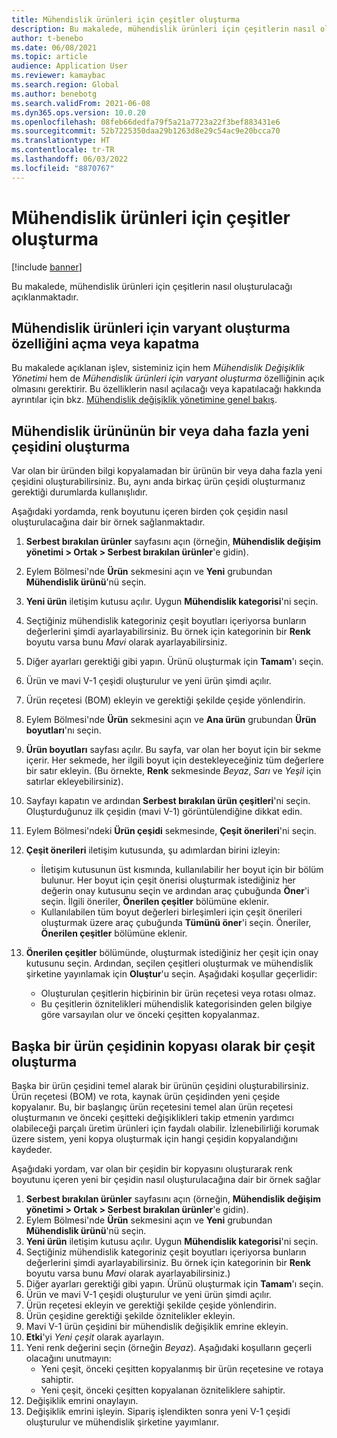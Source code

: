 ```yaml
---
title: Mühendislik ürünleri için çeşitler oluşturma
description: Bu makalede, mühendislik ürünleri için çeşitlerin nasıl oluşturulacağı açıklanmaktadır
author: t-benebo
ms.date: 06/08/2021
ms.topic: article
audience: Application User
ms.reviewer: kamaybac
ms.search.region: Global
ms.author: benebotg
ms.search.validFrom: 2021-06-08
ms.dyn365.ops.version: 10.0.20
ms.openlocfilehash: 08feb66dedfa79f5a21a7723a22f3bef883431e6
ms.sourcegitcommit: 52b7225350daa29b1263d8e29c54ac9e20bcca70
ms.translationtype: HT
ms.contentlocale: tr-TR
ms.lasthandoff: 06/03/2022
ms.locfileid: "8870767"
---
```

# <a name="generate-variants-for-engineering-products"></a>Mühendislik ürünleri için çeşitler oluşturma

[!include [banner](../includes/banner.md)]

Bu makalede, mühendislik ürünleri için çeşitlerin nasıl oluşturulacağı açıklanmaktadır.

## <a name="turn-variant-generation-for-engineering-products-on-or-off"></a>Mühendislik ürünleri için varyant oluşturma özelliğini açma veya kapatma

Bu makalede açıklanan işlev, sisteminiz için hem *Mühendislik Değişiklik Yönetimi* hem de *Mühendislik ürünleri için varyant oluşturma* özelliğinin açık olmasını gerektirir. Bu özelliklerin nasıl açılacağı veya kapatılacağı hakkında ayrıntılar için bkz. [Mühendislik değişiklik yönetimine genel bakış](product-engineering-overview.md).

## <a name="generate-one-or-more-new-variants-of-an-engineering-product"></a>Mühendislik ürününün bir veya daha fazla yeni çeşidini oluşturma

Var olan bir üründen bilgi kopyalamadan bir ürünün bir veya daha fazla yeni çeşidini oluşturabilirsiniz. Bu, aynı anda birkaç ürün çeşidi oluşturmanız gerektiği durumlarda kullanışlıdır.

Aşağıdaki yordamda, renk boyutunu içeren birden çok çeşidin nasıl oluşturulacağına dair bir örnek sağlanmaktadır.

1. **Serbest bırakılan ürünler** sayfasını açın (örneğin, **Mühendislik değişim yönetimi \> Ortak \> Serbest bırakılan ürünler**'e gidin).
1. Eylem Bölmesi'nde **Ürün** sekmesini açın ve **Yeni** grubundan **Mühendislik ürünü**'nü seçin.
1. **Yeni ürün** iletişim kutusu açılır. Uygun **Mühendislik kategorisi**'ni seçin.
1. Seçtiğiniz mühendislik kategoriniz çeşit boyutları içeriyorsa bunların değerlerini şimdi ayarlayabilirsiniz. Bu örnek için kategorinin bir **Renk** boyutu varsa bunu *Mavi* olarak ayarlayabilirsiniz.
1. Diğer ayarları gerektiği gibi yapın. Ürünü oluşturmak için **Tamam**'ı seçin.
1. Ürün ve mavi V-1 çeşidi oluşturulur ve yeni ürün şimdi açılır.
1. Ürün reçetesi (BOM) ekleyin ve gerektiği şekilde çeşide yönlendirin.
1. Eylem Bölmesi'nde **Ürün** sekmesini açın ve **Ana ürün** grubundan **Ürün boyutları**'nı seçin.
1. **Ürün boyutları** sayfası açılır. Bu sayfa, var olan her boyut için bir sekme içerir. Her sekmede, her ilgili boyut için destekleyeceğiniz tüm değerlere bir satır ekleyin. (Bu örnekte, **Renk** sekmesinde *Beyaz*, *Sarı* ve *Yeşil* için satırlar ekleyebilirsiniz).
1. Sayfayı kapatın ve ardından **Serbest bırakılan ürün çeşitleri**'ni seçin. Oluşturduğunuz ilk çeşidin (mavi V-1) görüntülendiğine dikkat edin.
1. Eylem Bölmesi'ndeki **Ürün çeşidi** sekmesinde, **Çeşit önerileri**'ni seçin.
1. **Çeşit önerileri** iletişim kutusunda, şu adımlardan birini izleyin:

    - İletişim kutusunun üst kısmında, kullanılabilir her boyut için bir bölüm bulunur. Her boyut için çeşit önerisi oluşturmak istediğiniz her değerin onay kutusunu seçin ve ardından araç çubuğunda **Öner**'i seçin. İlgili öneriler, **Önerilen çeşitler** bölümüne eklenir.
    - Kullanılabilen tüm boyut değerleri birleşimleri için çeşit önerileri oluşturmak üzere araç çubuğunda **Tümünü öner**'i seçin. Öneriler, **Önerilen çeşitler** bölümüne eklenir.

1. **Önerilen çeşitler** bölümünde, oluşturmak istediğiniz her çeşit için onay kutusunu seçin. Ardından, seçilen çeşitleri oluşturmak ve mühendislik şirketine yayınlamak için **Oluştur**'u seçin. Aşağıdaki koşullar geçerlidir:

    - Oluşturulan çeşitlerin hiçbirinin bir ürün reçetesi veya rotası olmaz.
    - Bu çeşitlerin öznitelikleri mühendislik kategorisinden gelen bilgiye göre varsayılan olur ve önceki çeşitten kopyalanmaz.

## <a name="generate-a-variant-as-a-copy-of-another-product-variant"></a>Başka bir ürün çeşidinin kopyası olarak bir çeşit oluşturma

Başka bir ürün çeşidini temel alarak bir ürünün çeşidini oluşturabilirsiniz. Ürün reçetesi (BOM) ve rota, kaynak ürün çeşidinden yeni çeşide kopyalanır. Bu, bir başlangıç ürün reçetesini temel alan ürün reçetesi oluşturmanın ve önceki çeşitteki değişiklikleri takip etmenin yardımcı olabileceği parçalı üretim ürünleri için faydalı olabilir. İzlenebilirliği korumak üzere sistem, yeni kopya oluşturmak için hangi çeşidin kopyalandığını kaydeder.

Aşağıdaki yordam, var olan bir çeşidin bir kopyasını oluşturarak renk boyutunu içeren yeni bir çeşidin nasıl oluşturulacağına dair bir örnek sağlar

1. **Serbest bırakılan ürünler** sayfasını açın (örneğin, **Mühendislik değişim yönetimi \> Ortak \> Serbest bırakılan ürünler**'e gidin).
1. Eylem Bölmesi'nde **Ürün** sekmesini açın ve **Yeni** grubundan **Mühendislik ürünü**'nü seçin.
1. **Yeni ürün** iletişim kutusu açılır. Uygun **Mühendislik kategorisi**'ni seçin.
1. Seçtiğiniz mühendislik kategoriniz çeşit boyutları içeriyorsa bunların değerlerini şimdi ayarlayabilirsiniz. Bu örnek için kategorinin bir **Renk** boyutu varsa bunu *Mavi* olarak ayarlayabilirsiniz.)
1. Diğer ayarları gerektiği gibi yapın. Ürünü oluşturmak için **Tamam**'ı seçin.
1. Ürün ve mavi V-1 çeşidi oluşturulur ve yeni ürün şimdi açılır.
1. Ürün reçetesi ekleyin ve gerektiği şekilde çeşide yönlendirin.
1. Ürün çeşidine gerektiği şekilde öznitelikler ekleyin.
1. Mavi V-1 ürün çeşidini bir mühendislik değişiklik emrine ekleyin.
1. **Etki**'yi *Yeni çeşit* olarak ayarlayın.
1. Yeni renk değerini seçin (örneğin *Beyaz*). Aşağıdaki koşulların geçerli olacağını unutmayın: 
    - Yeni çeşit, önceki çeşitten kopyalanmış bir ürün reçetesine ve rotaya sahiptir.
    - Yeni çeşit, önceki çeşitten kopyalanan özniteliklere sahiptir.
1. Değişiklik emrini onaylayın.
1. Değişiklik emrini işleyin. Sipariş işlendikten sonra yeni V-1 çeşidi oluşturulur ve mühendislik şirketine yayımlanır.
